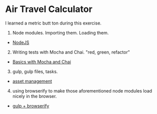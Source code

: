 # Air Travel Calculator

I learned a metric butt ton during this exercise.

1. Node modules. Importing them. Loading them.

  * [NodeJS](https://students.galvanize.com/users/894/learning_experiences/51)

2. Writing tests with Mocha and Chai. "red, green, refactor"

  * [Basics with Mocha and Chai](https://students.galvanize.com/users/894/learning_experiences/77)

3. gulp, gulp files, tasks.

  * [asset management](https://students.galvanize.com/users/894/learning_experiences/11)

4. using browserify to make those aforementioned node modules load nicely in the browser.

  * [gulp + browserify](https://viget.com/extend/gulp-browserify-starter-faq)
